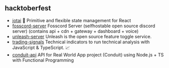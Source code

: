 ## hacktoberfest

- [jotai](https://github.com/pmndrs/jotai) 👻 Primitive and flexible state management for React
- [fosscord-server](https://github.com/fosscord/fosscord-server) Fosscord Server (selfhostable open source discord server) (contains api + cdn + gateway + dashboard + voice)
- [unleash-server](https://github.com/Unleash/unleash) Unleash is the open source feature toggle service.
- [trading-signals](https://github.com/bennycode/trading-signals) Technical indicators to run technical analysis with JavaScript & TypeScript. 📈
- [conduit-api](https://github.com/fdaciuk/conduit-api) API for Real World App project (Conduit) using Node.js + TS with Functional Programming